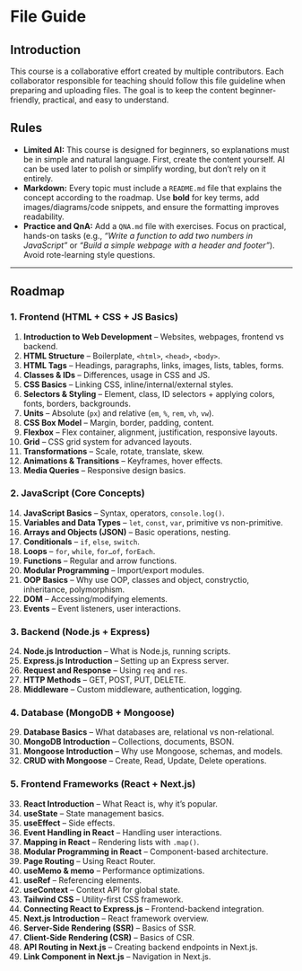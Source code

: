 # File Guide  

## Introduction  

This course is a collaborative effort created by multiple contributors. Each collaborator responsible for teaching should follow this file guideline when preparing and uploading files. The goal is to keep the content beginner-friendly, practical, and easy to understand.  

## Rules  

- **Limited AI:** This course is designed for beginners, so explanations must be in simple and natural language. First, create the content yourself. AI can be used later to polish or simplify wording, but don’t rely on it entirely.  
- **Markdown:** Every topic must include a `README.md` file that explains the concept according to the roadmap. Use **bold** for key terms, add images/diagrams/code snippets, and ensure the formatting improves readability.  
- **Practice and QnA:** Add a `QNA.md` file with exercises. Focus on practical, hands-on tasks (e.g., *“Write a function to add two numbers in JavaScript”* or *“Build a simple webpage with a header and footer”*). Avoid rote-learning style questions.  

---

## Roadmap  

### 1. Frontend (HTML + CSS + JS Basics)  

1. **Introduction to Web Development** – Websites, webpages, frontend vs backend.  
2. **HTML Structure** – Boilerplate, `<html>`, `<head>`, `<body>`.  
3. **HTML Tags** – Headings, paragraphs, links, images, lists, tables, forms.  
4. **Classes & IDs** – Differences, usage in CSS and JS.  
5. **CSS Basics** – Linking CSS, inline/internal/external styles.  
6. **Selectors & Styling** – Element, class, ID selectors + applying colors, fonts, borders, backgrounds.  
7. **Units** – Absolute (`px`) and relative (`em`, `%`, `rem`, `vh`, `vw`).  
8. **CSS Box Model** – Margin, border, padding, content.  
10. **Flexbox** – Flex container, alignment, justification, responsive layouts.  
11. **Grid** – CSS grid system for advanced layouts.  
12. **Transformations** – Scale, rotate, translate, skew.  
13. **Animations & Transitions** – Keyframes, hover effects.  
14. **Media Queries** – Responsive design basics.  

### 2. JavaScript (Core Concepts)  

14. **JavaScript Basics** – Syntax, operators, `console.log()`.  
16. **Variables and Data Types** – `let`, `const`, `var`, primitive vs non-primitive.  
17. **Arrays and Objects (JSON)** – Basic operations, nesting.  
18. **Conditionals** – `if`, `else`, `switch`.  
19. **Loops** – `for`, `while`, `for…of`, `forEach`.  
20. **Functions** – Regular and arrow functions.  
21. **Modular Programming** – Import/export modules.  
22. **OOP Basics** – Why use OOP, classes and object, constryctio, inheritance, polymorphism.
28. **DOM** – Accessing/modifying elements.  
29. **Events** – Event listeners, user interactions.  

### 3. Backend (Node.js + Express)  

24. **Node.js Introduction** – What is Node.js, running scripts.  
31. **Express.js Introduction** – Setting up an Express server.  
32. **Request and Response** – Using `req` and `res`.  
33. **HTTP Methods** – GET, POST, PUT, DELETE.  
34. **Middleware** – Custom middleware, authentication, logging.  

### 4. Database (MongoDB + Mongoose)  

29. **Database Basics** – What databases are, relational vs non-relational.  
36. **MongoDB Introduction** – Collections, documents, BSON.  
37. **Mongoose Introduction** – Why use Mongoose, schemas, and models.  
38. **CRUD with Mongoose** – Create, Read, Update, Delete operations.

### 5. Frontend Frameworks (React + Next.js)  

33. **React Introduction** – What React is, why it’s popular.  
41. **useState** – State management basics.  
42. **useEffect** – Side effects.  
46. **Event Handling in React** – Handling user interactions.  
48. **Mapping in React** – Rendering lists with `.map()`.  
50. **Modular Programming in React** – Component-based architecture.  
49. **Page Routing** – Using React Router.  
45. **useMemo & memo** – Performance optimizations.  
44. **useRef** – Referencing elements.  
43. **useContext** – Context API for global state.  
47. **Tailwind CSS** – Utility-first CSS framework.  
51. **Connecting React to Express.js** – Frontend-backend integration.  
52. **Next.js Introduction** – React framework overview.  
53. **Server-Side Rendering (SSR)** – Basics of SSR.  
54. **Client-Side Rendering (CSR)** – Basics of CSR.  
55. **API Routing in Next.js** – Creating backend endpoints in Next.js.  
56. **Link Component in Next.js** – Navigation in Next.js.  
